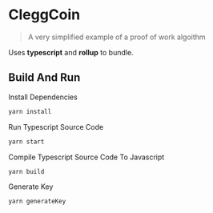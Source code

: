 # CleggCoin

> A very simplified example of a proof of work algoithm

Uses **typescript** and **rollup** to bundle.

## Build And Run

Install Dependencies

```bash
yarn install
```

Run Typescript Source Code

```bash
yarn start
```

Compile Typescript Source Code To Javascript

```bash
yarn build
```

Generate Key

```bash
yarn generateKey
```